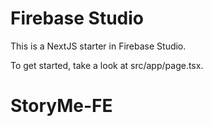 # Firebase Studio

This is a NextJS starter in Firebase Studio.

To get started, take a look at src/app/page.tsx.
# StoryMe-FE
